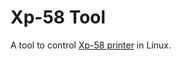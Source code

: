 # Xp-58 Tool

A tool to control [Xp-58 printer](https://www.xprinter.net/product/596.html) in Linux.